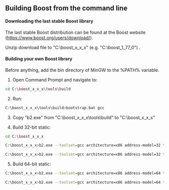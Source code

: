 ## Building Boost from the command line

#### Downloading the last stable Boost library

The last stable Boost distribution can be found at the Boost website (https://www.boost.org/users/download/).

Unzip download file to "C:\boost_x_x_x" (e.g. "C:\boost_1_77_0") .

#### Building your own Boost library

Before anything, add the bin directory of MinGW to the %PATH% variable.

1. Open Command Prompt and navigate to:

```bash
cd C:\boost_x_x_x\tools\build
```
2. Run:

```bash
C:\boost_x_x_x\tools\build>bootstrap.bat gcc
```

3. Copy "b2.exe" from "C:\boost_x_x_x\tools\build" to "C:\boost_x_x_x"

4. Build 32-bit static:

```bash
cd C:\boost_x_x_x
```
```bash
C:\boost_x_x_x>b2.exe --toolset=gcc architecture=x86 address-model=32 threading=multi variant=release link=static runtime-link=static --build-type=complete stage --stagedir=stage/x86
```
```bash
C:\boost_x_x_x>b2.exe --toolset=gcc architecture=x86 address-model=32 threading=multi variant=debug link=static runtime-link=static --build-type=complete stage --stagedir=stage/x86
```

5. Build 64-bit static:
```bash
C:\boost_x_x_x>b2.exe --toolset=gcc architecture=x86 address-model=64 threading=multi variant=release link=static runtime-link=static --build-type=complete stage --stagedir=stage/x64
```
```bash
C:\boost_x_x_x>b2.exe --toolset=gcc architecture=x86 address-model=64 threading=multi variant=debug link=static runtime-link=static --build-type=complete stage --stagedir=stage/x64
```

